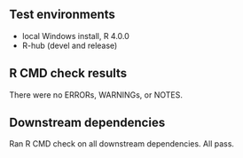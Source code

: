 ## Test environments

* local Windows install, R 4.0.0
* R-hub (devel and release)

## R CMD check results

There were no ERRORs, WARNINGs, or NOTES.

## Downstream dependencies

Ran R CMD check on all downstream dependencies. All pass.

